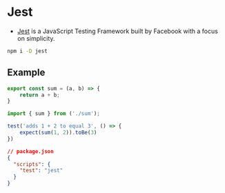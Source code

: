 # Jest
 - [Jest](https://jestjs.io/) is a JavaScript Testing Framework built by Facebook with a focus on simplicity.
```bash
npm i -D jest
```

## Example
```ts
export const sum = (a, b) => {
    return a + b;
}
```
```ts
import { sum } from ('./sum');

test('adds 1 + 2 to equal 3', () => {
    expect(sum(1, 2)).toBe(3)
})
```
```json
// package.json
{
  "scripts": {
    "test": "jest"
  }
}
```